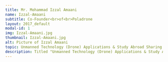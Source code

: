 ```yaml
---
title: Mr. Mohammad Izzal Amaani
name: Izzal-Amaani
subtitle: Co-Founder<br>of<br>Poladrone
layout: 2017_default
modal-id: 1
img: Izzal-Amaani.jpg
thumbnail: Izzal-Amaani.jpg
alt: Picture of Izzal Amaani
topic: Unmanned Technology (Drone) Applications & Study Abroad Sharing Session
description: Titled "Unmanned Technology (Drone) Applications & Study Abroad Sharing Session", this informative session will be presented by the founders of Poladrone Solutions Sdn Bhd, a Malaysian-based company founded by a team of aerospace and data engineers that utilises autonomous drones and customised algorithms to efficiently collect and analyze data. <br><br> How Yong Guan is the co-founder and CTO of Poladrone who studied Aerospace Engineering at Universiti Sains Malaysia. Once upon a time, he was an engineering intern in Singapore Aerospace Manufacturing (SAM) and assisted in the design of fixture and jigs for aircraft engine casings. He is a tech-enthusiast fascinated by drones and has been building a hybrid VTOL drone which is able to vertically take-off and land, as well as change its flight transition to forward flight mode. After graduating, he joined Poladrone with the mission to solve existing industrial problems with the help of drones and data analytics. He believes that drones will benefit mankind in many proper ways and the sky is the limit for this innovation.
---
```

